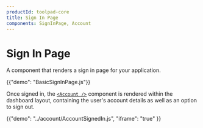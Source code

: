 ```yaml
---
productId: toolpad-core
title: Sign In Page
components: SignInPage, Account
---
```


# Sign In Page

<p class="description">A component that renders a sign in page for your application.</p>

{{"demo": "BasicSignInPage.js"}}

Once signed in, the [`<Account />`](/toolpad/core/react-account/) component is rendered within the dashboard layout, containing the user's account details as well as an option to sign out.

{{"demo": "../account/AccountSignedIn.js", "iframe": "true" }}
